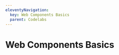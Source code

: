 ```yaml
---
eleventyNavigation:
  key: Web Components Basics
  parent: Codelabs
---
```


# Web Components Basics
